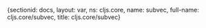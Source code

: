{sectionid: docs, layout: var, ns: cljs.core, name: subvec, full-name: cljs.core/subvec,
  title: cljs.core/subvec}
